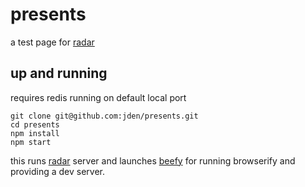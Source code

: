 # presents
a test page for [radar](http://radar.zendesk.com)


## up and running
requires redis running on default local port
```console
git clone git@github.com:jden/presents.git
cd presents
npm install
npm start
```
this runs [radar](https://github.com/zendesk/radar) server and launches
[beefy](http://npm.im/beefy) for running browserify and providing a dev server.
